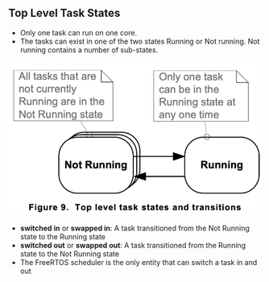 ## Top Level Task States

- Only one task can run on one core.
- The tasks can exist in one of the two states Running or Not running. Not running contains a number of sub-states.

![Top level states transistions diagram](Top_level_states_transistions.png)

- **switched in** or **swapped in**: A task transitioned from the Not Running state to the Running state
- **switched out** or **swapped out**: A task transitioned from the Running state to the Not Running state
- The FreeRTOS scheduler is the only entity that can switch a task in and out